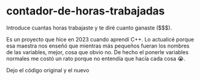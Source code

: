 # contador-de-horas-trabajadas
Introduce cuantas horas trabajaste y te diré cuanto ganaste ($$$).

Es un proyecto que hice en 2023 cuando aprendí C++. Lo actualicé porque esa maestra nos enseñó que
mientras más pequeños fueran los nombres de las variables, mejor, cosa que obvio no.
De hecho el ponerle variables normales me costó un rato porque no entendía que hacía cada cosa 😭.

Dejo el código original y el nuevo
